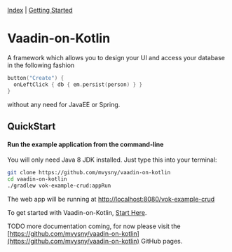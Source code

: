 [Index](index.html) | [Getting Started](gettingstarted.html)

# Vaadin-on-Kotlin

A framework which allows you to design your UI and access your database in the following fashion
```kotlin
button("Create") {
  onLeftClick { db { em.persist(person) } }
}
```
without any need for JavaEE or Spring.

## QuickStart

#### Run the example application from the command-line

You will only need Java 8 JDK installed. Just type this into your terminal:

```bash
git clone https://github.com/mvysny/vaadin-on-kotlin
cd vaadin-on-kotlin
./gradlew vok-example-crud:appRun
```

The web app will be running at [http://localhost:8080/vok-example-crud](http://localhost:8080/vok-example-crud)

To get started with Vaadin-on-Kotlin, [Start Here](gettingstarted.html).

TODO more documentation coming, for now please visit the [https://github.com/mvysny/vaadin-on-kotlin](https://github.com/mvysny/vaadin-on-kotlin) GitHub pages.
